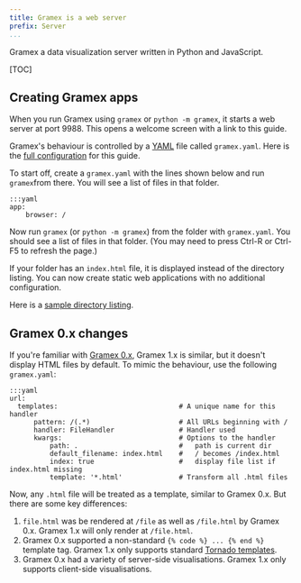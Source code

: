 ```yaml
---
title: Gramex is a web server
prefix: Server
...
```


Gramex a data visualization server written in Python and JavaScript.

[TOC]

## Creating Gramex apps

When you run Gramex using `gramex` or `python -m gramex`, it starts a web server
at port 9988. This opens a welcome screen with a link to this guide.

Gramex's behaviour is controlled by a [YAML](http://yaml.org/spec/1.2/spec.html)
file called `gramex.yaml`. Here is the [full configuration](../final-config) for
this guide.

To start off, create a `gramex.yaml` with the lines shown below and run
`gramex`from there. You will see a list of files in that folder.

    :::yaml
    app:
        browser: /

Now run `gramex` (or `python -m gramex`) from the folder with `gramex.yaml`. You
should see a list of files in that folder. (You may need to press Ctrl-R or
Ctrl-F5 to refresh the page.)

If your folder has an `index.html` file, it is displayed instead of the
directory listing. You can now create static web applications with no additional
configuration.

Here is a [sample directory listing](static/).


## Gramex 0.x changes

If you're familiar with [Gramex 0.x](https://learn.gramener.com/docs/server),
Gramex 1.x is similar, but it doesn't display HTML files by default. To mimic
the behaviour, use the following `gramex.yaml`:

    :::yaml
    url:
      templates:                              # A unique name for this handler
          pattern: /(.*)                      # All URLs beginning with /
          handler: FileHandler                # Handler used
          kwargs:                             # Options to the handler
              path: .                         #   path is current dir
              default_filename: index.html    #   / becomes /index.html
              index: true                     #   display file list if index.html missing
              template: '*.html'              # Transform all .html files

Now, any `.html` file will be treated as a template, similar to Gramex 0.x. But
there are some key differences:

1. `file.html` was be rendered at `/file` as well as `/file.html` by Gramex 0.x.
   Gramex 1.x will only render at `/file.html`.
2. Gramex 0.x supported a non-standard `{% code %} ... {% end %}` template tag.
   Gramex 1.x only supports standard [Tornado templates][tornado-templates].
3. Gramex 0.x had a variety of server-side visualisations.
   Gramex 1.x only supports client-side visualisations.

[tornado-templates]: http://tornado.readthedocs.io/en/stable/template.html
